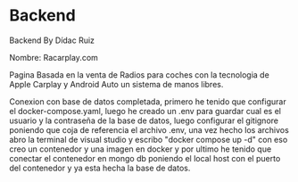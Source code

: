 # Backend
Backend By Dídac Ruiz

Nombre: Racarplay.com

Pagina Basada en la venta de Radios para coches con la tecnologia de Apple Carplay y Android Auto un sistema de manos libres.

Conexion con base de datos completada, primero he tenido que configurar el docker-compose.yaml, luego he creado un .env para guardar cual es el usuario y la contraseña de la base de datos, luego configurar el gitignore poniendo que coja de referencia el archivo .env, una vez hecho los archivos abro la terminal de visual studio y escribo "docker compose up -d" con eso creo un contenedor y una imagen en docker y por ultimo he tenido que conectar el contenedor en mongo db poniendo el local host con el puerto del contenedor y ya esta hecha la base de datos.
